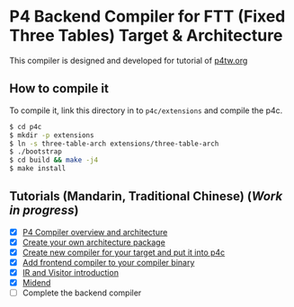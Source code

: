 P4 Backend Compiler for FTT (Fixed Three Tables) Target & Architecture
====

This compiler is designed and developed for tutorial of [p4tw.org](https://p4tw.org)

## How to compile it

To compile it, link this directory in to `p4c/extensions` and compile the p4c.

```bash
$ cd p4c
$ mkdir -p extensions
$ ln -s three-table-arch extensions/three-table-arch
$ ./bootstrap
$ cd build && make -j4
$ make install
```

## Tutorials (Mandarin, Traditional Chinese) (_Work in progress_)

 - [x] [P4 Compiler overview and architecture](https://p4tw.org/p4-compiler-architecure/)
 - [x] [Create your own architecture package](https://p4tw.org/p4-copmiler-define-architecture-package/)
 - [x] [Create new compiler for your target and put it into p4c](https://p4tw.org/p4-compiler-create-new-bc/)
 - [x] [Add frontend compiler to your compiler binary](https://p4tw.org/p4-compiler-add-frontend/)
 - [x] [IR and Visitor introduction](https://p4tw.org/p4-compiler-ir-and-visitor/)
 - [x] [Midend](https://p4tw.org/p4-compiler-midend/)
 - [ ] Complete the backend compiler
